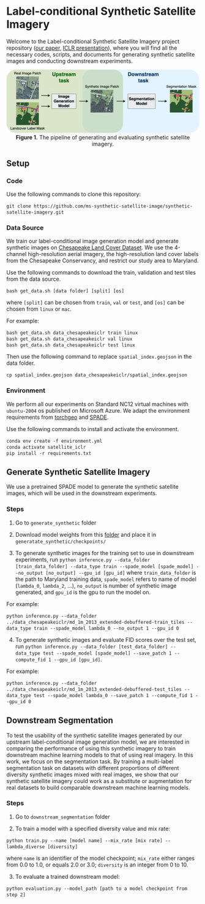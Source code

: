 # Label-conditional Synthetic Satellite Imagery
Welcome to the Label-conditional Synthetic Satellite Imagery project repository ([our paper](https://arxiv.org/abs/2302.04305), [ICLR presentation](https://iclr.cc/virtual/2023/14881)), where you will find all the necessary codes, scripts, and documents for generating synthetic satellite images and conducting downstream experiments.

<p align="center">
    <img src="figures/pipeline.drawio.png" width="800"/><br/>
    <b>Figure 1.</b> The pipeline of generating and evaluating synthetic satellite imagery.
</p>

## Setup

### Code
Use the following commands to clone this repository:

```
git clone https://github.com/ms-synthetic-satellite-image/synthetic-satellite-imagery.git
```

### Data Source
We train our label-conditional image generation model and generate synthetic images on [Chesapeake Land Cover Dataset](https://lila.science/datasets/chesapeakelandcover). We use the 4-channel high-resolution aerial imagery, the high-resolution land cover labels from the Chesapeake Conservancy, and restrict our study area to Maryland.

Use the following commands to download the train, validation and test tiles from the data source.

```
bash get_data.sh [data folder] [split] [os]
```
where `[split]` can be chosen from `train`, `val` or `test`, and `[os]` can be chosen from `linux` or `mac`.

For example:
```
bash get_data.sh data_chesapeakeiclr train linux
bash get_data.sh data_chesapeakeiclr val linux
bash get_data.sh data_chesapeakeiclr test linux
```

Then use the following command to replace `spatial_index.geojson` in the data folder.
```
cp spatial_index.geojson data_chesapeakeiclr/spatial_index.geojson
```
### Environment
We perform all our experiments on 
Standard NC12 virtual machines with `ubuntu-2004` os published on Microsoft Azure. We adapt the environment requirements from [torchgeo](https://github.com/microsoft/torchgeo) and [SPADE](https://github.com/nvlabs/spade/#installation).

Use the following commands to install and activate the environment.

```
conda env create -f environment.yml
conda activate satellite_iclr
pip install -r requirements.txt
```


## Generate Synthetic Satellite Imagery

We use a pretrained SPADE model to generate the synthetic satellite images, which will be used in the downstream experiments.

### Steps

1. Go to `generate_synthetic` folder

2. Download model weights from this [folder](https://drive.google.com/drive/folders/11C1qxiOcIur7rWcom1odeCSQJ7g2sjmz) and place it in `generatate_synthetic/checkpoints/`

3. To generate synthetic images for the training set to use in downstream experiments, run `python inference.py --data_folder [train_data_folder] --data_type train --spade_model [spade_model] --no_output [no_output] --gpu_id [gpu_id]` where `train_data_folder` is the path to Maryland training data, `spade_model` refers to name of model (`lambda_0`, `lambda_2`, ...), `no_output` is number of synthetic image generated, and `gpu_id` is the gpu to run the model on.

For example:
```
python inference.py --data_folder ../data_chesapeakeiclr/md_1m_2013_extended-debuffered-train_tiles --data_type train --spade_model lambda_0 --no_output 1 --gpu_id 0
```

4. To generate synthetic images and evaluate FID scores over the test set, run `python inference.py --data_folder [test_data_folder] --data_type test --spade_model [spade_model] --save_patch 1 --compute_fid 1 --gpu_id [gpu_id]`.

For example:
```
python inference.py --data_folder ../data_chesapeakeiclr/md_1m_2013_extended-debuffered-test_tiles --data_type test --spade_model lambda_0 --save_patch 1 --compute_fid 1 --gpu_id 0
```


## Downstream Segmentation
To test the usability of the synthetic satellite images generated by our upstream label-conditional image generation model, we are interested in comparing the performance of using this synthetic imagery to train downstream machine learning models to that of using real imagery. In this work, we focus on the segmentation task. By training a multi-label
segmentation task on datasets with different proportions of different diversity synthetic images mixed with real images, we show that our synthetic satellite imagery could work as a substitute or augmentation for real datasets to build comparable downstream machine learning models.

### Steps

1. Go to `downstream_segmentation` folder

2. To train a model with a specified diversity value and mix rate:

```
python train.py --name [model name] --mix_rate [mix rate] --lambda_diverse [diversity]
```
where `name` is an identifier of the model checkpoint; `mix_rate` either ranges from 0.0 to 1.0, or equals 2.0 or 3.0; `diversity` is an integer from 0 to 10.

3. To evaluate a trained downstream model:

```
python evaluation.py --model_path [path to a model checkpoint from step 2]
```
